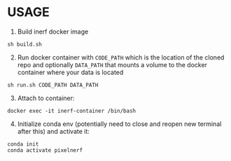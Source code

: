 
# USAGE

1. Build inerf docker image
```shell
sh build.sh
```

2. Run docker container with `CODE_PATH` which is the location of the cloned repo and optionally `DATA_PATH` that mounts a volume to the docker container where your data is located
```shell
sh run.sh CODE_PATH DATA_PATH
```

3. Attach to container:
```shell
docker exec -it inerf-container /bin/bash
```

4. Initialize conda env (potentially need to close and reopen new terminal after this) and activate it:
```shell
conda init
conda activate pixelnerf 
```


